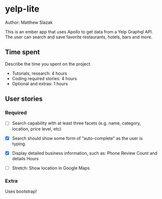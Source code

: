 # yelp-lite

Author: Matthew Slazak

This is an ember app that uses Apollo to get data from a Yelp Graphql API. The user can search and save favorite restaurants, hotels, bars and more.

## Time spent
Describe the time you spent on the project.
 * Tutorials, research: 4 hours
 * Coding required stories: 4 hours
 * Optional and extras: 1 hours

## User stories

### Required
 * [ ] Search capability with at least three facets (e.g. name, category, location, price level, etc)
 * [x] Search should show some form of “auto-complete” as the user is typing.
 * [x] Display detailed business information, such as:
         Phone
         Review Count and details
         Hours
 * [ ] Stretch: Show location in Google Maps



### Extra
  Uses bootstrap!
 
